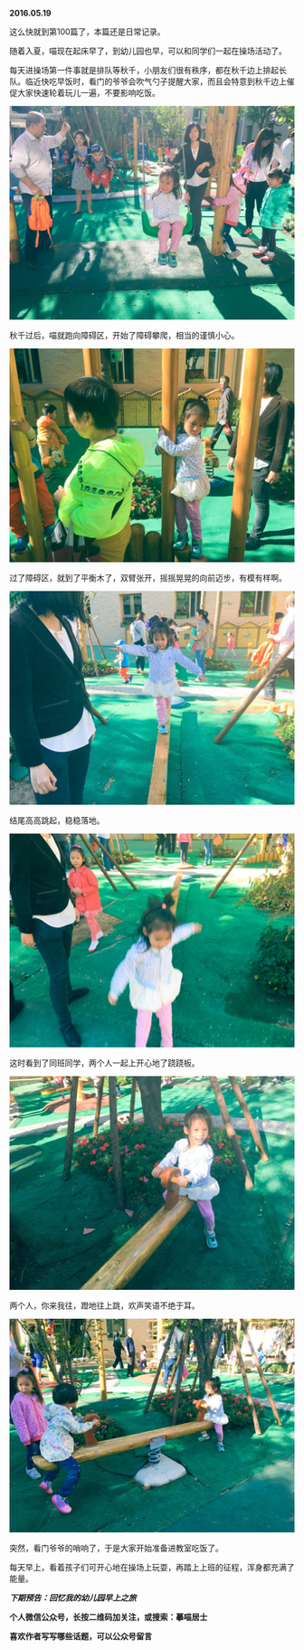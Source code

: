 
          
            
**2016.05.19**

这么快就到第100篇了，本篇还是日常记录。

随着入夏，喵现在起床早了，到幼儿园也早，可以和同学们一起在操场活动了。

每天进操场第一件事就是排队等秋千，小朋友们很有秩序，都在秋千边上排起长队。临近快吃早饭时，看门的爷爷会吹气勺子提醒大家，而且会特意到秋千边上催促大家快速轮着玩儿一遍，不要影响吃饭。



![](img/51001-0df424825eb5759e.jpg)




秋千过后，喵就跑向障碍区，开始了障碍攀爬，相当的谨慎小心。



![](img/51001-f174141e0fff66b2.jpg)




过了障碍区，就到了平衡木了，双臂张开，摇摇晃晃的向前迈步，有模有样啊。



![](img/51001-5feac1c4595b9932.jpg)




结尾高高跳起，稳稳落地。



![](img/51001-04f8e7c54f41b6a0.jpg)




这时看到了同班同学，两个人一起上开心地了跷跷板。




![](img/51001-82f7e3f0f65ba97b.jpg)




两个人，你来我往，蹬地往上跳，欢声笑语不绝于耳。




![](img/51001-8bff8f63bba8fe1c.jpg)




突然，看门爷爷的哨响了，于是大家开始准备进教室吃饭了。

每天早上，看着孩子们可开心地在操场上玩耍，再踏上上班的征程，浑身都充满了能量。


***下期预告：回忆我的幼儿园早上之旅***


**个人微信公众号，长按二维码加关注，或搜索：摹喵居士**

**喜欢作者写写哪些话题，可以公众号留言**




          
        